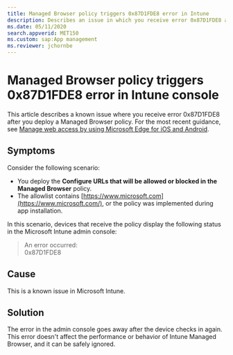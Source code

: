 ```yaml
---
title: Managed Browser policy triggers 0x87D1FDE8 error in Intune
description: Describes an issue in which you receive error 0x87D1FDE8 after you deploy a Managed Browser policy in Microsoft Intune.
ms.date: 05/11/2020
search.appverid: MET150
ms.custom: sap:App management
ms.reviewer: jchornbe
---
```

# Managed Browser policy triggers 0x87D1FDE8 error in Intune console

This article describes a known issue where you receive error 0x87D1FDE8 after you deploy a Managed Browser policy. For the most recent guidance, see [Manage web access by using Microsoft Edge for iOS and Android](/mem/intune/apps/manage-microsoft-edge).

## Symptoms

Consider the following scenario:

- You deploy the **Configure URLs that will be allowed or blocked in the Managed Browser** policy.
- The allowlist contains [https://www.microsoft.com](https://www.microsoft.com/), or the policy was implemented during app installation.

In this scenario, devices that receive the policy display the following status in the Microsoft Intune admin console:

> An error occurred:  
> 0x87D1FDE8

## Cause

This is a known issue in Microsoft Intune.

## Solution

The error in the admin console goes away after the device checks in again. This error doesn't affect the performance or behavior of Intune Managed Browser, and it can be safely ignored.
